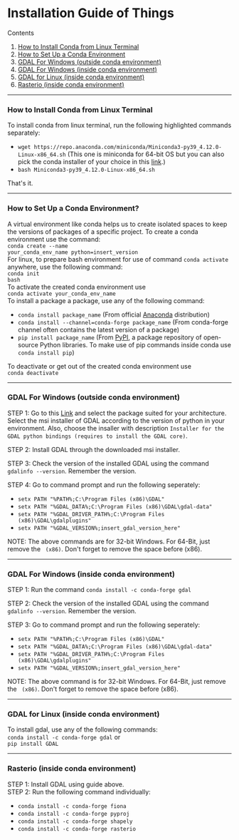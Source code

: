 # Installation Guide of Things
Contents<br>
1. [How to Install Conda from Linux Terminal](#How-to-Install-Conda-from-Linux-Terminal)
2. [How to Set Up a Conda Environment](#How-to-Set-Up-a-Conda-Environment)<br>
3. [GDAL For Windows (outside conda environment)](#GDAL-For-Windows-outside-conda-environment)<br>
4. [GDAL For Windows (inside conda environment)](#GDAL-For-Windows-inside-conda-environment)<br>
5. [GDAL for Linux (inside conda environment)](#GDAL-for-Linux-inside-conda-environment)<br>
6. [Rasterio (inside conda environment)](#Rasterio-inside-conda-environment)

<hr>
<h3>How to Install Conda from Linux Terminal <a name="How-to-Install-Conda-from-Linux-Terminal"></a></h3>
To install conda from linux terminal, run the following highlighted commands separately:
<ul>
<li><code>wget https://repo.anaconda.com/miniconda/Miniconda3-py39_4.12.0-Linux-x86_64.sh</code> (This one is miniconda for 64-bit OS but you can also pick the conda installer of your choice in this <a href="https://docs.conda.io/en/latest/miniconda.html#linux-installers">link</a>.)</li>
<li><code>bash Miniconda3-py39_4.12.0-Linux-x86_64.sh</code></li>
</ul>
That's it.

<hr>

<h3>How to Set Up a Conda Environment?<a name="How-to-Set-Up-a-Conda-Environment"></a></h3>

A virtual environment like conda helps us to create isolated spaces to keep the versions of packages of a specific project. To create a conda environment use the command:<br>
<code>conda create --name your_conda_env_name python=insert_version</code><br>
For linux, to prepare bash environment for use of command <code>conda activate</code> anywhere, use the following command:<br>
<code>conda init bash</code><br>
To activate the created conda environment use<br>
<code>conda activate your_conda_env_name</code><br>
To install a package a package, use any of the following command:<br>
<ul>
<li><code>conda install package_name</code> (From official <a href="https://www.anaconda.com/products/distribution">Anaconda</a> distribution)</li> 
<li><code>conda install --channel=conda-forge package_name</code> (From conda-forge channel often contains the latest version of a package)</li>
<li><code>pip install package_name</code> (From <a href="https://pypi.org/">PyPI</a>, a package repository of open-source Python libraries. To make use of <coda>pip</code> commands inside conda use <code>conda install pip</code>)</li>
</ul>
To deactivate or get out of the created conda environment use<br>
<code>conda deactivate</code><br>

<hr>
<h3>GDAL For Windows (outside conda environment) <a name="GDAL-For-Windows-outside-conda-environment"></a></h3>
STEP 1: Go to this <a href="https://www.gisinternals.com/release.php">Link</a> and select the package suited for your architecture. Select the msi installer of GDAL according to the version of python in your environment. Also, choose the insaller with description <code>Installer for the GDAL python bindings (requires to install the GDAL core)</code>.<br>

STEP 2: Install GDAL through the downloaded msi installer.<br>

STEP 3: Check the version of the installed GDAL using the command <code>gdalinfo --version</code>. Remember the version.<br>

STEP 4: Go to command prompt and run the following seperately:
<ul>
<li><code>setx PATH "%PATH%;C:\Program Files (x86)\GDAL"</code></li>
<li><code>setx PATH "%GDAL_DATA%;C:\Program Files (x86)\GDAL\gdal-data"</code></li>
<li><code>setx PATH "%GDAL_DRIVER_PATH%;C:\Program Files (x86)\GDAL\gdalplugins"</code></li>
<li><code>setx PATH "%GDAL_VERSION%;insert_gdal_version_here"</code></li>
</ul>
NOTE: The above commands are for 32-bit Windows. For 64-Bit, just remove the <code> (x86)</code>. Don't forget to remove the space before (x86).

<hr>
<h3>GDAL For Windows (inside conda environment) <a name="GDAL-For-Windows-inside-conda-environment"></a></h3>
STEP 1: Run the command <code>conda install -c conda-forge gdal</code><br>

STEP 2: Check the version of the installed GDAL using the command <code>gdalinfo --version</code>. Remember the version.

STEP 3: Go to command prompt and run the following seperately:
<ul>
<li><code>setx PATH "%PATH%;C:\Program Files (x86)\GDAL"</code></li>
<li><code>setx PATH "%GDAL_DATA%;C:\Program Files (x86)\GDAL\gdal-data"</code></li>
<li><code>setx PATH "%GDAL_DRIVER_PATH%;C:\Program Files (x86)\GDAL\gdalplugins"</code></li>
<li><code>setx PATH "%GDAL_VERSION%;insert_gdal_version_here"</code></li>
</ul>
NOTE: The above command is for 32-bit Windows. For 64-Bit, just remove the <code> (x86)</code>. Don't forget to remove the space before (x86).

<hr>
<h3>GDAL for Linux (inside conda environment)<a name="GDAL-for-Linux-inside-conda-environment"></a></h3>
To install gdal, use any of the following commands:<br>
<code>conda install -c conda-forge gdal</code> or<br>
<code>pip install GDAL</code>

<hr>
<h3>Rasterio (inside conda environment)<a name="Rasterio-inside-conda-environment"></a></h3>
STEP 1: Install GDAL using guide above.<br>
STEP 2: Run the following command individually:
<ul>
<li><code>conda install -c conda-forge fiona</code></li>
<li><code>conda install -c conda-forge pyproj</code></li>
<li><code>conda install -c conda-forge shapely</code></li>
<li><code>conda install -c conda-forge rasterio</code></li>
</ul>



